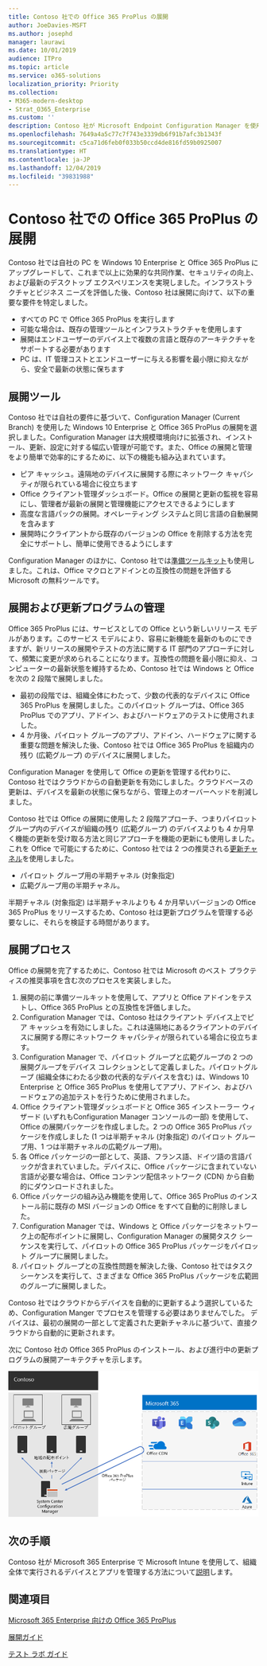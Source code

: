 ```yaml
---
title: Contoso 社での Office 365 ProPlus の展開
author: JoeDavies-MSFT
ms.author: josephd
manager: laurawi
ms.date: 10/01/2019
audience: ITPro
ms.topic: article
ms.service: o365-solutions
localization_priority: Priority
ms.collection:
- M365-modern-desktop
- Strat_O365_Enterprise
ms.custom: ''
description: Contoso 社が Microsoft Endpoint Configuration Manager を使用して Office 365 ProPlus を展開する方法について説明します。
ms.openlocfilehash: 7649a4a5c77c7f743e3339db6f91b7afc3b1343f
ms.sourcegitcommit: c5ca71d6feb0f033b50ccd4de816fd59b0925007
ms.translationtype: HT
ms.contentlocale: ja-JP
ms.lasthandoff: 12/04/2019
ms.locfileid: "39831988"
---
```

# <a name="office-365-proplus-deployment-for-contoso"></a>Contoso 社での Office 365 ProPlus の展開

Contoso 社では自社の PC を Windows 10 Enterprise と Office 365 ProPlus にアップグレードして、これまで以上に効果的な共同作業、セキュリティの向上、および最新のデスクトップ エクスペリエンスを実現しました。インフラストラクチャとビジネス ニーズを評価した後、Contoso 社は展開に向けて、以下の重要な要件を特定しました。

- すべての PC で Office 365 ProPlus を実行します
- 可能な場合は、既存の管理ツールとインフラストラクチャを使用します
- 展開はエンドユーザーのデバイス上で複数の言語と既存のアーキテクチャをサポートする必要があります
- PC は、IT 管理コストとエンドユーザーに与える影響を最小限に抑えながら、安全で最新の状態に保ちます

## <a name="deployment-tools"></a>展開ツール

Contoso 社では自社の要件に基づいて、Configuration Manager (Current Branch) を使用した Windows 10 Enterprise と Office 365 ProPlus の展開を選択しました。Configuration Manager は大規模環境向けに拡張され、インストール、更新、設定に対する幅広い管理が可能です。また、Office の展開と管理をより簡単で効率的にするために、以下の機能も組み込まれています。

- ピア キャッシュ。遠隔地のデバイスに展開する際にネットワーク キャパシティが限られている場合に役立ちます
- Office クライアント管理ダッシュボード。Office の展開と更新の監視を容易にし、管理者が最新の展開と管理機能にアクセスできるようにします
- 高度な言語パックの展開。オペレーティング システムと同じ言語の自動展開を含みます
- 展開時にクライアントから既存のバージョンの Office を削除する方法を完全にサポートし、簡単に使用できるようにします

Configuration Manager のほかに、Contoso 社では[準備ツールキット](https://docs.microsoft.com/deployoffice/use-the-readiness-toolkit-to-assess-application-compatibility-for-office-365-pro)も使用しました。これは、Office マクロとアドインとの互換性の問題を評価する Microsoft の無料ツールです。

## <a name="managing-the-deployment-and-updates"></a>展開および更新プログラムの管理

Office 365 ProPlus には、サービスとしての Office という新しいリリース モデルがあります。このサービス モデルにより、容易に新機能を最新のものにできますが、新リリースの展開やテストの方法に関する IT 部門のアプローチに対して、頻繁に変更が求められることになります。互換性の問題を最小限に抑え、コンピューターの最新状態を維持するため、Contoso 社では Windows と Office を次の 2 段階で展開しました。 

- 最初の段階では、組織全体にわたって、少数の代表的なデバイスに Office 365 ProPlus を展開しました。このパイロット グループは、Office 365 ProPlus でのアプリ、アドイン、およびハードウェアのテストに使用されました。
- 4 か月後、パイロット グループのアプリ、アドイン、ハードウェアに関する重要な問題を解決した後、Contoso 社では Office 365 ProPlus を組織内の残り (広範グループ) のデバイスに展開しました。 

Configuration Manager を使用して Office の更新を管理する代わりに、Contoso 社ではクラウドからの自動更新を有効にしました。クラウドベースの更新は、デバイスを最新の状態に保ちながら、管理上のオーバーヘッドを削減しました。 

Contoso 社では Office の展開に使用した 2 段階アプローチ、つまりパイロット グループ内のデバイスが組織の残り (広範グループ) のデバイスよりも 4 か月早く機能の更新を受け取る方法と同じアプローチを機能の更新にも使用しました。これを Office で可能にするために、Contoso 社では 2 つの推奨される[更新チャネル](https://docs.microsoft.com/DeployOffice/overview-of-update-channels-for-office-365-proplus)を使用しました。 

- パイロット グループ用の半期チャネル (対象指定) 
- 広範グループ用の半期チャネル。 

半期チャネル (対象指定) は半期チャネルよりも 4 か月早いバージョンの Office 365 ProPlus をリリースするため、Contoso 社は更新プログラムを管理する必要なしに、それらを検証する時間があります。 

## <a name="deployment-process"></a>展開プロセス

Office の展開を完了するために、Contoso 社では Microsoft のベスト プラクティスの推奨事項を含む次のプロセスを実装しました。

1. 展開の前に準備ツールキットを使用して、アプリと Office アドインをテストし、Office 365 ProPlus との互換性を評価しました。
2. Configuration Manager では、Contoso 社はクライアント デバイス上でピア キャッシュを有効にしました。これは遠隔地にあるクライアントのデバイスに展開する際にネットワーク キャパシティが限られている場合に役立ちます。 
3. Configuration Manager で、パイロット グループと広範グループの 2 つの展開グループをデバイス コレクションとして定義しました。パイロットグループ (組織全体にわたる少数の代表的なデバイスを含む) は、Windows 10 Enterprise と Office 365 ProPlus を使用してアプリ、アドイン、およびハードウェアの追加テストを行うために使用されました。 
4. Office クライアント管理ダッシュボードと Office 365 インストーラー ウィザード (いずれもConfiguration Manager コンソールの一部) を使用して、Office の展開パッケージを作成しました。2 つの Office 365 ProPlus パッケージを作成しました (1 つは半期チャネル (対象指定) のパイロット グループ用、1 つは半期チャネルの広範グループ用)。 
5. 各 Office パッケージの一部として、英語、フランス語、ドイツ語の言語パックが含まれていました。デバイスに、Office パッケージに含まれていない言語が必要な場合は、Office コンテンツ配信ネットワーク (CDN) から自動的にダウンロードされました。
6. Office パッケージの組み込み機能を使用して、Office 365 ProPlus のインストール前に既存の MSI バージョンの Office をすべて自動的に削除しました。
7. Configuration Manager では、Windows と Office パッケージをネットワーク上の配布ポイントに展開し、Configuration Manager の展開タスク シーケンスを実行して、パイロットの Office 365 ProPlus パッケージをパイロット グループに展開しました。
8. パイロット グループとの互換性問題を解決した後、Contoso 社ではタスク シーケンスを実行して、さまざまな Office 365 ProPlus パッケージを広範囲のグループに展開しました。

Contoso 社ではクラウドからデバイスを自動的に更新するよう選択しているため、Configuration Manger でプロセスを管理する必要はありませんでした。 デバイスは、最初の展開の一部として定義された更新チャネルに基づいて、直接クラウドから自動的に更新されます。 

次に Contoso 社の Office 365 ProPlus のインストール、および進行中の更新プログラムの展開アーキテクチャを示します。

![Contoso 社の Office 365 ProPlus の展開インフラストラクチャ](./media/contoso-o365pp/contoso-o365pp-fig1.png)
 
## <a name="next-step"></a>次の手順

Contoso 社が Microsoft 365 Enterprise で Microsoft Intune を使用して、組織全体で実行されるデバイスとアプリを管理する方法について[説明](contoso-mdm.md)します。

## <a name="see-also"></a>関連項目

[Microsoft 365 Enterprise 向けの Office 365 ProPlus](office365proplus-infrastructure.md)

[展開ガイド](deploy-microsoft-365-enterprise.md)

[テスト ラボ ガイド](m365-enterprise-test-lab-guides.md)
